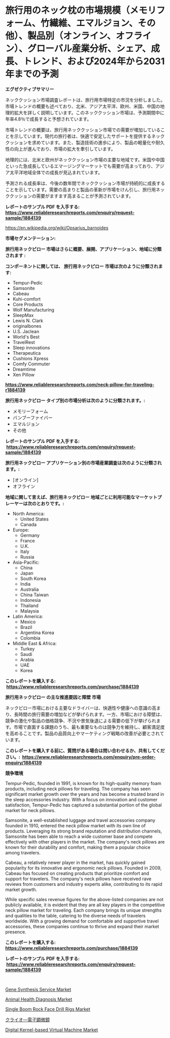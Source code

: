 <p><h1>旅行用のネック枕の市場規模（メモリフォーム、竹繊維、エマルジョン、その他）、製品別（オンライン、オフライン）、グローバル産業分析、シェア、成長、トレンド、および2024年から2031年までの予測</h1></p><p><strong>エグゼクティブサマリー</strong></p>
<p><p>ネッククッション市場調査レポートは、旅行用市場特定の市況を分析しました。市場トレンドの概要も述べており、北米、アジア太平洋、欧州、米国、中国の地理的拡大を詳しく説明しています。このネッククッション市場は、予測期間中に年率4.8％で成長すると予想されています。</p><p>市場トレンドの概要は、旅行用ネッククッション市場での需要が増加していることを示しています。現代の旅行者は、快適で安定したサポートを提供するネッククッションを求めています。また、製造技術の進歩により、製品の軽量化や耐久性の向上が進んでおり、市場の拡大を牽引しています。</p><p>地理的には、北米と欧州がネッククッション市場の主要な地域です。米国や中国といった急成長しているエマージングマーケットでも需要が高まっており、アジア太平洋地域全体での成長が見込まれています。</p><p>予測される成長率は、今後の数年間でネッククッション市場が持続的に成長することを示しています。需要の高まりと製品の革新が市場をけん引し、旅行用ネッククッションの需要がますます高まることが予測されています。</p></p>
<p><strong>レポートのサンプル PDF を入手する: <a href="https://www.reliableresearchreports.com/enquiry/request-sample/1884139">https://www.reliableresearchreports.com/enquiry/request-sample/1884139</a></strong></p>
<p><a href="https://en.wikipedia.org/wiki/Opsarius_barnoides">https://en.wikipedia.org/wiki/Opsarius_barnoides</a></p>
<p><strong>市場セグメンテーション:</strong></p>
<p><strong> 旅行用ネックピロー 市場はさらに概要、展開、アプリケーション、地域に分類されます :</strong></p>
<p><strong>コンポーネントに関しては、 旅行用ネックピロー 市場は次のように分類されます: &nbsp;</strong></p>
<p><ul><li>Tempur-Pedic</li><li>Samsonite</li><li>Cabeau</li><li>Kuhi-comfort</li><li>Core Products</li><li>Wolf Manufacturing</li><li>SleepMax</li><li>Lewis N. Clark</li><li>originalbones</li><li>U.S. Jaclean</li><li>World's Best</li><li>TravelRest</li><li>Sleep innovations</li><li>Therapeutica</li><li>Cushions Xpress</li><li>Comfy Commuter</li><li>Dreamtime</li><li>Xen Pillow</li></ul></p>
<p><strong><a href="https://www.reliableresearchreports.com/neck-pillow-for-traveling-r1884139">https://www.reliableresearchreports.com/neck-pillow-for-traveling-r1884139</a></strong></p>
<p><strong> 旅行用ネックピロー タイプ別の市場分析は次のように分類されます。:</strong></p>
<p><ul><li>メモリーフォーム</li><li>バンブーファイバー</li><li>エマルジョン</li><li>その他</li></ul></p>
<p><strong>レポートのサンプル PDF を入手する: &nbsp;<a href="https://www.reliableresearchreports.com/enquiry/request-sample/1884139">https://www.reliableresearchreports.com/enquiry/request-sample/1884139</a></strong></p>
<p><strong> 旅行用ネックピロー アプリケーション別の市場産業調査は次のように分類されます。:</strong></p>
<p><ul><li>[オンライン]</li><li>オフライン</li></ul></p>
<p><strong>地域に関して言えば、旅行用ネックピロー 地域ごとに利用可能なマーケットプレーヤーは次のとおりです。:</strong></p>
<p><ul>
    <li>
        North America:
        <ul>
            <li>United States</li>
            <li>Canada</li>
        </ul>
    </li>
    <li>
        Europe:
        <ul>
            <li>Germany</li>
            <li>France</li>
            <li>U.K.</li>
            <li>Italy</li>
            <li>Russia</li>
        </ul>
    </li>
    <li>
        Asia-Pacific:
        <ul>
            <li>China</li>
            <li>Japan</li>
            <li>South Korea</li>
            <li>India</li>
            <li>Australia</li>
            <li>China Taiwan</li>
            <li>Indonesia</li>
            <li>Thailand</li>
            <li>Malaysia</li>
        </ul>
    </li>
    <li>
        Latin America:
        <ul>
            <li>Mexico</li>
            <li>Brazil</li>
            <li>Argentina Korea</li>
            <li>Colombia</li>
        </ul>
    </li>
    <li>
        Middle East & Africa:
        <ul>
            <li>Turkey</li>
            <li>Saudi</li>
            <li>Arabia</li>
            <li>UAE</li>
            <li>Korea</li>
        </ul>
    </li>
    </ul></p>
<p><strong>このレポートを購入する: &nbsp;<a href="https://www.reliableresearchreports.com/purchase/1884139">https://www.reliableresearchreports.com/purchase/1884139</a></strong></p>
<p><strong>旅行用ネックピロー の主な推進要因と障壁 市場</strong></p>
<p><p>ネックピロー市場における主要なドライバーは、快適性や健康への意識の高まり、長時間の旅行需要の増加などが挙げられます。一方、市場における障壁は、競争の激化や製品の価格競争、不況や景気後退による需要の低下が挙げられます。市場で直面する課題のうち、最も重要なものは競争力を維持し、顧客満足度を高めることです。製品の品質向上やマーケティング戦略の改善が必要とされています。</p></p>
<p><strong>このレポートを購入する前に、質問がある場合は問い合わせるか、共有してください。:&nbsp; <a href="https://www.reliableresearchreports.com/enquiry/pre-order-enquiry/1884139">https://www.reliableresearchreports.com/enquiry/pre-order-enquiry/1884139</a></strong></p>
<p><strong>競争環境</strong></p>
<p><p>Tempur-Pedic, founded in 1991, is known for its high-quality memory foam products, including neck pillows for traveling. The company has seen significant market growth over the years and has become a trusted brand in the sleep accessories industry. With a focus on innovation and customer satisfaction, Tempur-Pedic has captured a substantial portion of the global market for neck pillows.</p><p>Samsonite, a well-established luggage and travel accessories company founded in 1910, entered the neck pillow market with its own line of products. Leveraging its strong brand reputation and distribution channels, Samsonite has been able to reach a wide customer base and compete effectively with other players in the market. The company's neck pillows are known for their durability and comfort, making them a popular choice among travelers.</p><p>Cabeau, a relatively newer player in the market, has quickly gained popularity for its innovative and ergonomic neck pillows. Founded in 2009, Cabeau has focused on creating products that prioritize comfort and support for travelers. The company's neck pillows have received rave reviews from customers and industry experts alike, contributing to its rapid market growth.</p><p>While specific sales revenue figures for the above-listed companies are not publicly available, it is evident that they are all key players in the competitive neck pillow market for traveling. Each company brings its unique strengths and qualities to the table, catering to the diverse needs of travelers worldwide. With a growing demand for comfortable and supportive travel accessories, these companies continue to thrive and expand their market presence.</p></p>
<p><strong>このレポートを購入する: &nbsp; <a href="https://www.reliableresearchreports.com/purchase/1884139">https://www.reliableresearchreports.com/purchase/1884139</a></strong></p>
<p><strong>レポートのサンプル PDF を入手する: &nbsp;<a href="https://www.reliableresearchreports.com/enquiry/request-sample/1884139">https://www.reliableresearchreports.com/enquiry/request-sample/1884139</a></strong><strong></strong></p>
<p>&nbsp;</p>
<p><p><a href="https://github.com/msbsaifansami/Market-Research-Report-List-1/blob/main/gene-synthesis-service-market.md">Gene Synthesis Service Market</a></p><p><a href="https://github.com/EveKerluke2023/Market-Research-Report-List-1/blob/main/animal-health-diagnosis-market.md">Animal Health Diagnosis Market</a></p><p><a href="https://www.linkedin.com/pulse/single-boom-rock-face-drill-rigs-market-share-size-trends-ojzkf?trackingId=YG8uOpq1k%2B%2BEYeJ0d45y3Q%3D%3D">Single Boom Rock Face Drill Rigs Market</a></p><p><a href="https://github.com/schmahlson/Market-Research-Report-List-2/blob/main/3955358171748.md">クライオ—電子顕微鏡</a></p><p><a href="https://www.linkedin.com/pulse/global-digital-kernel-based-virtual-machine-market-size-expected-noolf?trackingId=2T1FavK3hrOxxxM3%2FYm70g%3D%3D">Digital Kernel-based Virtual Machine Market</a></p></p>